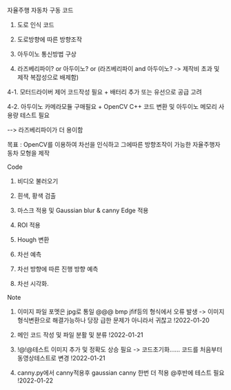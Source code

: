 자율주행 자동차 구동 코드

1. 도로 인식 코드

2. 도로방향에 따른 방향조작

3. 아두이노 통신방법 구상

4. 라즈베리파이? or 아두이노? or (라즈베리파이 and 아두이노? -> 제작비 초과 및 제작 복잡성으로 배제함)

4-1. 모터드라이버 제어 코드작성 필요 + 배터리 추가 또는 유선으로 공급 고려

4-2. 아두이노 카메라모듈 구매필요 + OpenCV C++ 코드 변환 및 아두이노 메모리 사용량 테스트 필요

--> 라즈베리파이가 더 용이함

목표 : OpenCV를 이용하여 차선을 인식하고 그에따른 방향조작이 가능한 자율주행자동차 모형을 제작

Code

1. 비디오 불러오기

2. 흰색, 황색 검출

3. 마스크 적용 및 Gaussian blur & canny Edge 적용

4. ROI 적용

5. Hough 변환

6. 차선 예측 

7. 차선 방향에 따른 진행 방향 예측

8. 차선 시각화.


Note

1. 이미지 파일 포멧은 jpg로 통일 @@@ bmp jfif등의 형식에서 오류 발생 -> 이미지 형식변환으로 해결가능하나 당장 급한 문제가 아니라서 귀찮고 !2022-01-20

2. 메인 코드 작성 및 파일 분활 및 분류 !2022-01-21

3. !@!@테스트 이미지 추가 및 정확도 상승 필요 -> 코드초기화...... 코드를 처음부터 동영상테스트로 변경 !2022-01-21

4. canny.py에서 canny적용후 gaussian canny 한번 더 적용 @후반에 테스트 필요 !2022-01-22